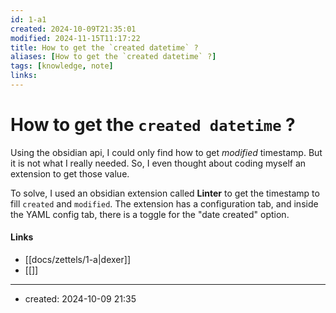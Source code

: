 ```yaml
---
id: 1-a1
created: 2024-10-09T21:35:01
modified: 2024-11-15T11:17:22
title: How to get the `created datetime` ?
aliases: [How to get the `created datetime` ?]
tags: [knowledge, note]
links:
---
```

# How to get the `created datetime` ?

Using the obsidian api, I could only find how to get *modified* timestamp. But it is not what I really needed. So, I even thought about coding myself an extension to get those value.

To solve,
I used an obsidian extension called **Linter** to get the timestamp to fill `created` and `modified`. The extension has a configuration tab, and inside the YAML config tab, there is a toggle for the "date created" option.

#### Links

- [[docs/zettels/1-a|dexer]]
- [[]]

---
- created: 2024-10-09 21:35
